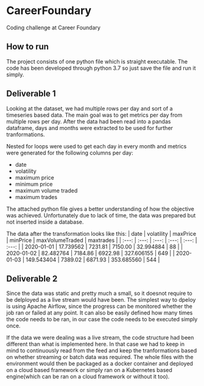 # CareerFoundary
Coding challenge at Career Foundary

## How to run
The project consists of one python file which is straight executable.
The code has been developed through python 3.7 so just save the file and run it simply.


## Deliverable 1
Looking at the dataset, we had multiple rows per day and sort of a timeseries based data. The main goal was to get metrics per day from multiple rows per day. After the data had been read into a pandas dataframe, days and months were extracted to be used for further tranformations.

Nested for loops were used to get each day in every month and metrics were generated for the following columns per day:
- date
- volatility
- maximum price
- minimum price
- maximum volume traded
- maximum trades

The attached python file gives a better understanding of how the objective was achieved.
Unfortunately due to lack of time, the data was prepared but not inserted inside a database.

The data after the transformation looks like this:
| date | volatility | maxPrice | minPrice | maxVolumeTraded | maxtrades |
| :---: | :---: | :---: | :---: | :---: | :---: |
| 2020-01-01 | 17.739562 | 7231.81 | 7150.00 | 32.994884 | 88 |
| 2020-01-02 | 82.482764 | 7184.86 | 6922.98  | 327.606155 | 649 |
| 2020-01-03 | 149.543404 | 7389.02 | 6871.93 | 353.685560 | 544 |


## Deliverable 2
Since the data was static and pretty much a small, so it doesnot require to be delployed as a live stream would have been. The simplest way to dpeloy is using Apache Airflow, since the progress can be monitored whether the job ran or failed at any point. It can also be easily defined how many times the code needs to be ran, in our case the code needs to be executed simply once.

If the data we were dealing was a live stream, the code structure had been different than what is implemented here. In that case we had to keep in mind to continuously read from the feed and keep the tranformations based on whether streaming or batch data was required. The whole files with the environment would then be packaged as a docker container and deployed on a cloud based framework or simply ran on a Kubernetes based engine(which can be ran on a cloud framework or without it too).
